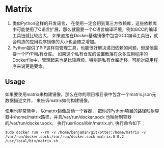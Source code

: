 Matrix
=========================

1. 类似Python这样的开发语言， 在使用一定会用到第三方依赖库，这些依赖库中可能使用了C语言扩展，那么就需要一个C语言编译环境，例如GCC的编译工具链就比较庞大，
如果直接在Docker基础镜像中包含GCC编译工具链，就会构造的应用程序镜像的大小也会随之增加。
2. Python提供了PIP这样包管理工具，也能很好解决递归依赖的问题，但是他需要一个PYPI私有仓库。
如果这个私有仓库的设置散落在众多应用程序的Dockerfile中，管理起来也是比较麻烦，特别是私有仓库迁移，可能对应用程序来说更是要命。

Usage
--------------------------------------------------
如果要使用matrix来构建镜像，那么在你的项目根目录中包含一个matrix.json元数据描述文件， 来告诉matrix如何构建镜像。

使用也非常简单， 以matrix镜像启动一个容器， 把你的Python项目的路径映射容器中/home/matrix路径，并且/var/run/docker.sock 也映射到容器的/var/run/docker.sock，
执行/usr/local/bin/matrix.sh, 执行命令如下：

```shell
sudo docker run --rm -v /home/benjamin/git/otter:/home/matrix -v /var/run/docker.sock:/var/run/docker.sock matrix:0.0.2 /usr/local/bin/matrix.sh
```